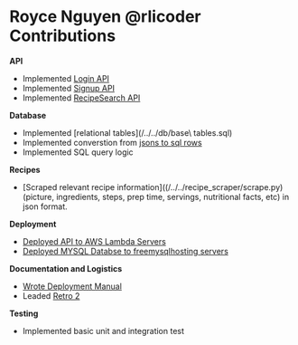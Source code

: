 # Royce Nguyen @rlicoder Contributions

**API**

- Implemented [Login API](/../../../api/deploy/login.js)
- Implemented [Signup API](/../../../api/deploy/signup.js)
- Implemented [RecipeSearch API](/../../../api/deploy/recipe.js)

**Database**

- Implemented [relational tables](/../../db/base\ tables.sql)
- Implemented converstion from [jsons to sql rows](/../../db/dbinit.py)
- Implemented SQL query logic

**Recipes**

- [Scraped relevant recipe information]((/../../recipe_scraper/scrape.py) (picture, ingredients, steps, prep time, servings, nutritional facts, etc) in json format.

**Deployment**

- [Deployed API to AWS Lambda Servers](/../../api/deploy/)
- [Deployed MYSQL Databse to freemysqlhosting servers](/../../db/recipesandingredients.sql)

**Documentation and Logistics**

- [Wrote Deployment Manual](./docs/DEPLOY.md)
- Leaded [Retro 2](../retrospectives/RETRO_02.md)

**Testing**

- Implemented basic unit and integration test

